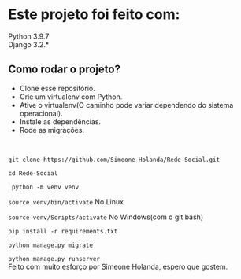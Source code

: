 # Este projeto foi feito com:
Python 3.9.7 <br>
Django 3.2.*

## Como rodar o projeto?

- Clone esse repositório. <br>
- Crie um virtualenv com Python.<br>
- Ative o virtualenv(O caminho pode variar dependendo do sistema operacional).<br>
- Instale as dependências.<br>
- Rode as migrações.<br>

<br>

``` git clone https://github.com/Simeone-Holanda/Rede-Social.git ``` 

``` cd Rede-Social ```

``` python -m venv venv```

``` source venv/bin/activate ``` No Linux

``` source venv/Scripts/activate ``` No Windows(com o git bash)

``` pip install -r requirements.txt ```

``` python manage.py migrate ```

``` python manage.py runserver ```
<br>
Feito com muito esforço por Simeone Holanda, espero que gostem. 